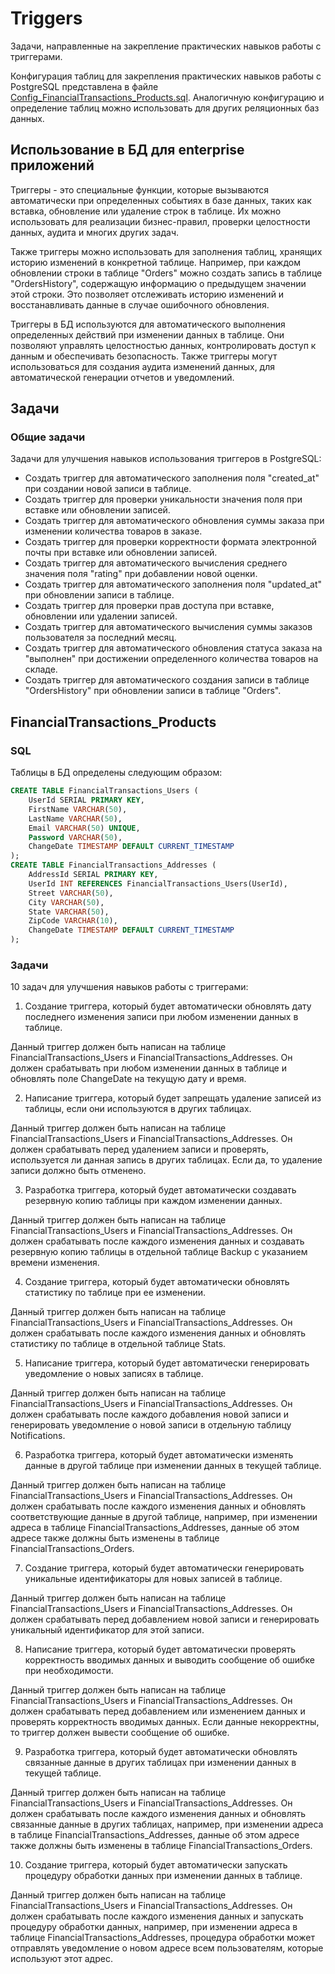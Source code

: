 # Triggers

Задачи, направленные на закрепление практических навыков работы с триггерами.

Конфигурация таблиц для закрепления практических навыков работы с PostgreSQL представлена в файле [Config_FinancialTransactions_Products.sql](../../../sql/postgresql/Config_FinancialTransactions_Products.sql). 
Аналогичную конфигурацию и определение таблиц можно использовать для других реляционных баз данных. 

## Использование в БД для enterprise приложений

Триггеры - это специальные функции, которые вызываются автоматически при определенных событиях в базе данных, таких как вставка, обновление или удаление строк в таблице. Их можно использовать для реализации бизнес-правил, проверки целостности данных, аудита и многих других задач.

Также триггеры можно использовать для заполнения таблиц, хранящих историю изменений в конкретной таблице. Например, при каждом обновлении строки в таблице "Orders" можно создать запись в таблице "OrdersHistory", содержащую информацию о предыдущем значении этой строки. Это позволяет отслеживать историю изменений и восстанавливать данные в случае ошибочного обновления.

Триггеры в БД используются для автоматического выполнения определенных действий при изменении данных в таблице. 
Они позволяют управлять целостностью данных, контролировать доступ к данным и обеспечивать безопасность. 
Также триггеры могут использоваться для создания аудита изменений данных, для автоматической генерации отчетов и уведомлений.

## Задачи

### Общие задачи 

Задачи для улучшения навыков использования триггеров в PostgreSQL:

- Создать триггер для автоматического заполнения поля "created_at" при создании новой записи в таблице.
- Создать триггер для проверки уникальности значения поля при вставке или обновлении записей.
- Создать триггер для автоматического обновления суммы заказа при изменении количества товаров в заказе.
- Создать триггер для проверки корректности формата электронной почты при вставке или обновлении записей.
- Создать триггер для автоматического вычисления среднего значения поля "rating" при добавлении новой оценки.
- Создать триггер для автоматического заполнения поля "updated_at" при обновлении записи в таблице.
- Создать триггер для проверки прав доступа при вставке, обновлении или удалении записей.
- Создать триггер для автоматического вычисления суммы заказов пользователя за последний месяц.
- Создать триггер для автоматического обновления статуса заказа на "выполнен" при достижении определенного количества товаров на складе.
- Создать триггер для автоматического создания записи в таблице "OrdersHistory" при обновлении записи в таблице "Orders".

## FinancialTransactions_Products

### SQL 

Таблицы в БД определены следующим образом:

```SQL
CREATE TABLE FinancialTransactions_Users (
    UserId SERIAL PRIMARY KEY,
    FirstName VARCHAR(50),
    LastName VARCHAR(50),
    Email VARCHAR(50) UNIQUE,
    Password VARCHAR(50),
    ChangeDate TIMESTAMP DEFAULT CURRENT_TIMESTAMP
);
CREATE TABLE FinancialTransactions_Addresses (
    AddressId SERIAL PRIMARY KEY,
    UserId INT REFERENCES FinancialTransactions_Users(UserId),
    Street VARCHAR(50),
    City VARCHAR(50),
    State VARCHAR(50),
    ZipCode VARCHAR(10),
    ChangeDate TIMESTAMP DEFAULT CURRENT_TIMESTAMP
);
```

### Задачи

10 задач для улучшения навыков работы с триггерами:

1. Создание триггера, который будет автоматически обновлять дату последнего изменения записи при любом изменении данных в таблице.

Данный триггер должен быть написан на таблице FinancialTransactions_Users и FinancialTransactions_Addresses. 
Он должен срабатывать при любом изменении данных в таблице и обновлять поле ChangeDate на текущую дату и время.

2. Написание триггера, который будет запрещать удаление записей из таблицы, если они используются в других таблицах.

Данный триггер должен быть написан на таблице FinancialTransactions_Users и FinancialTransactions_Addresses. 
Он должен срабатывать перед удалением записи и проверять, используется ли данная запись в других таблицах. Если да, то удаление записи должно быть отменено.

3. Разработка триггера, который будет автоматически создавать резервную копию таблицы при каждом изменении данных.

Данный триггер должен быть написан на таблице FinancialTransactions_Users и FinancialTransactions_Addresses. 
Он должен срабатывать после каждого изменения данных и создавать резервную копию таблицы в отдельной таблице Backup с указанием времени изменения.

4. Создание триггера, который будет автоматически обновлять статистику по таблице при ее изменении.

Данный триггер должен быть написан на таблице FinancialTransactions_Users и FinancialTransactions_Addresses. 
Он должен срабатывать после каждого изменения данных и обновлять статистику по таблице в отдельной таблице Stats.

5. Написание триггера, который будет автоматически генерировать уведомление о новых записях в таблице.

Данный триггер должен быть написан на таблице FinancialTransactions_Users и FinancialTransactions_Addresses. 
Он должен срабатывать после каждого добавления новой записи и генерировать уведомление о новой записи в отдельную таблицу Notifications.

6. Разработка триггера, который будет автоматически изменять данные в другой таблице при изменении данных в текущей таблице.

Данный триггер должен быть написан на таблице FinancialTransactions_Users и FinancialTransactions_Addresses. 
Он должен срабатывать после каждого изменения данных и обновлять соответствующие данные в другой таблице, например, при изменении адреса в таблице FinancialTransactions_Addresses, данные об этом адресе также должны быть изменены в таблице FinancialTransactions_Orders.

7. Создание триггера, который будет автоматически генерировать уникальные идентификаторы для новых записей в таблице.

Данный триггер должен быть написан на таблице FinancialTransactions_Users и FinancialTransactions_Addresses. 
Он должен срабатывать перед добавлением новой записи и генерировать уникальный идентификатор для этой записи.

8. Написание триггера, который будет автоматически проверять корректность вводимых данных и выводить сообщение об ошибке при необходимости.

Данный триггер должен быть написан на таблице FinancialTransactions_Users и FinancialTransactions_Addresses. 
Он должен срабатывать перед добавлением или изменением данных и проверять корректность вводимых данных. Если данные некорректны, то триггер должен вывести сообщение об ошибке.

9. Разработка триггера, который будет автоматически обновлять связанные данные в других таблицах при изменении данных в текущей таблице.

Данный триггер должен быть написан на таблице FinancialTransactions_Users и FinancialTransactions_Addresses. 
Он должен срабатывать после каждого изменения данных и обновлять связанные данные в других таблицах, например, при изменении адреса в таблице FinancialTransactions_Addresses, данные об этом адресе также должны быть изменены в таблице FinancialTransactions_Orders.

10. Создание триггера, который будет автоматически запускать процедуру обработки данных при изменении данных в таблице.

Данный триггер должен быть написан на таблице FinancialTransactions_Users и FinancialTransactions_Addresses. 
Он должен срабатывать после каждого изменения данных и запускать процедуру обработки данных, например, при изменении адреса в таблице FinancialTransactions_Addresses, процедура обработки может отправлять уведомление о новом адресе всем пользователям, которые используют этот адрес.
